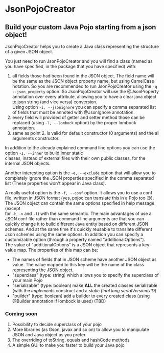 # JsonPojoCreator
## Build your custom Java Pojo starting from a json object!

JsonPojoCreator helps you to create a Java class representing the structure of a given JSON object.

You just need to run JsonPojoCreator and you will find a class (named as you have specified, in the package that 
you have specified) with:  
1. all fields those had been found in the JSON object. The field name will be the same as the JSON object property name, 
but using CamelCase notation. So you are recommended to run JsonPojoCreator using the `-q --json_property` option. So 
JsonPojoCreator will use the @JsonProperty annotation over every attribute, allowing you to have a clear java object 
to json string (and vice versa) conversion.  
Using option `-i, --jsonignore` you can specify a comma separated list of fields that must be annoted with @JsonIgnore 
annotation.  
2. every field will provided of getter and setter method those can be replaced (using `-l, --lombock` option) by the 
proper lombock annotation.
3. same as point 2. is valid for default constructor (0 arguments) and the all arguments constructor.  

In addition to the already explained command line options you can use the option `-I, --inner` to build inner static  
classes, instead of external files with their own public classes, for the internal JSON objects.

Another interesting option is the `-e, --exclude` option that will allow you to completely ignore the JSON properties 
specified in the comma separated list (These properties won't appear in Java class).  

A really useful option is the `-f, --conf` option. It allows you to use a conf file, written in JSON format (yes, pojoc 
can translate this in a Pojo too :wink:). The JSON object can contain the same options specified in help message (except  
for `-h`, `-v` and `-f`) with the same semantic. The main advantages of use a JSON conf file rather than command line
arguments are that you can quickly change it to build different Java entity based on different JSON schemes. And at the
same time it's quickly reusable to translate different Json schemes using the same options.
In addition you can specify a customizable option (through a property named "additionalOptions").  
The value of "additionalOptions" is a JSON object that represents a key-value map. The properties of this map can be:
- The names of fields that in JSON scheme have another JSON object as value. The value mapped to this key will be the 
name of the class representing the JSON object.
- "superclass" (type: string) which allows you to specify the superclass of your main Pojo
- "serializable" (type: boolean) make **ALL** the created classes serializable (with the _implements_ construct and a 
_static final long serialVersionUID_) 
- "builder" (type: boolean) add a builder to every created class (using @Builder annotation if lombock is used) (TBD)

### Coming soon
1. Possibility to decide superclass of your pojo
2. More libraries (as Gson, javax and so on) to allow you to manipulate JSON and Java object as you prefer
3. The overriding of toString, equals and hashCode methods
4. A simple GUI to make you faster to build your Java pojo